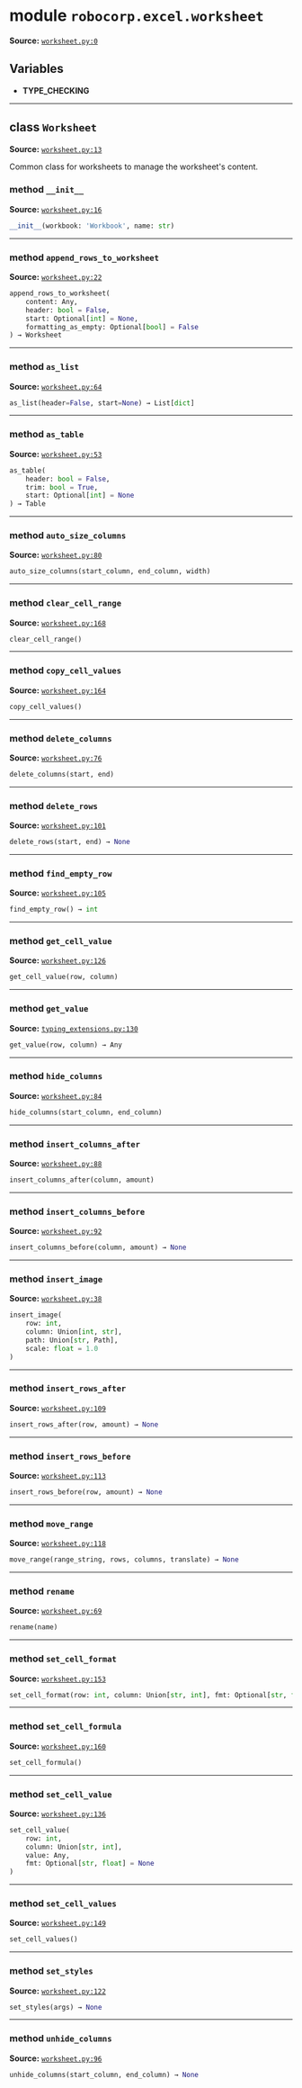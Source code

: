 <!-- markdownlint-disable -->

# module `robocorp.excel.worksheet`

**Source:** [`worksheet.py:0`](https://github.com/robocorp/robocorp/tree/master/excel/src/robocorp/excel/worksheet.py#L0)

## Variables

- **TYPE_CHECKING**

______________________________________________________________________

## class `Worksheet`

**Source:** [`worksheet.py:13`](https://github.com/robocorp/robocorp/tree/master/excel/src/robocorp/excel/worksheet.py#L13)

Common class for worksheets to manage the worksheet's content.

### method `__init__`

**Source:** [`worksheet.py:16`](https://github.com/robocorp/robocorp/tree/master/excel/src/robocorp/excel/worksheet.py#L16)

```python
__init__(workbook: 'Workbook', name: str)
```

______________________________________________________________________

### method `append_rows_to_worksheet`

**Source:** [`worksheet.py:22`](https://github.com/robocorp/robocorp/tree/master/excel/src/robocorp/excel/worksheet.py#L22)

```python
append_rows_to_worksheet(
    content: Any,
    header: bool = False,
    start: Optional[int] = None,
    formatting_as_empty: Optional[bool] = False
) → Worksheet
```

______________________________________________________________________

### method `as_list`

**Source:** [`worksheet.py:64`](https://github.com/robocorp/robocorp/tree/master/excel/src/robocorp/excel/worksheet.py#L64)

```python
as_list(header=False, start=None) → List[dict]
```

______________________________________________________________________

### method `as_table`

**Source:** [`worksheet.py:53`](https://github.com/robocorp/robocorp/tree/master/excel/src/robocorp/excel/worksheet.py#L53)

```python
as_table(
    header: bool = False,
    trim: bool = True,
    start: Optional[int] = None
) → Table
```

______________________________________________________________________

### method `auto_size_columns`

**Source:** [`worksheet.py:80`](https://github.com/robocorp/robocorp/tree/master/excel/src/robocorp/excel/worksheet.py#L80)

```python
auto_size_columns(start_column, end_column, width)
```

______________________________________________________________________

### method `clear_cell_range`

**Source:** [`worksheet.py:168`](https://github.com/robocorp/robocorp/tree/master/excel/src/robocorp/excel/worksheet.py#L168)

```python
clear_cell_range()
```

______________________________________________________________________

### method `copy_cell_values`

**Source:** [`worksheet.py:164`](https://github.com/robocorp/robocorp/tree/master/excel/src/robocorp/excel/worksheet.py#L164)

```python
copy_cell_values()
```

______________________________________________________________________

### method `delete_columns`

**Source:** [`worksheet.py:76`](https://github.com/robocorp/robocorp/tree/master/excel/src/robocorp/excel/worksheet.py#L76)

```python
delete_columns(start, end)
```

______________________________________________________________________

### method `delete_rows`

**Source:** [`worksheet.py:101`](https://github.com/robocorp/robocorp/tree/master/excel/src/robocorp/excel/worksheet.py#L101)

```python
delete_rows(start, end) → None
```

______________________________________________________________________

### method `find_empty_row`

**Source:** [`worksheet.py:105`](https://github.com/robocorp/robocorp/tree/master/excel/src/robocorp/excel/worksheet.py#L105)

```python
find_empty_row() → int
```

______________________________________________________________________

### method `get_cell_value`

**Source:** [`worksheet.py:126`](https://github.com/robocorp/robocorp/tree/master/excel/src/robocorp/excel/worksheet.py#L126)

```python
get_cell_value(row, column)
```

______________________________________________________________________

### method `get_value`

**Source:** [`typing_extensions.py:130`](https://github.com/robocorp/robocorp/tree/master/excel/.venv/lib/python3.10/site-packages/typing_extensions.py#L130)

```python
get_value(row, column) → Any
```

______________________________________________________________________

### method `hide_columns`

**Source:** [`worksheet.py:84`](https://github.com/robocorp/robocorp/tree/master/excel/src/robocorp/excel/worksheet.py#L84)

```python
hide_columns(start_column, end_column)
```

______________________________________________________________________

### method `insert_columns_after`

**Source:** [`worksheet.py:88`](https://github.com/robocorp/robocorp/tree/master/excel/src/robocorp/excel/worksheet.py#L88)

```python
insert_columns_after(column, amount)
```

______________________________________________________________________

### method `insert_columns_before`

**Source:** [`worksheet.py:92`](https://github.com/robocorp/robocorp/tree/master/excel/src/robocorp/excel/worksheet.py#L92)

```python
insert_columns_before(column, amount) → None
```

______________________________________________________________________

### method `insert_image`

**Source:** [`worksheet.py:38`](https://github.com/robocorp/robocorp/tree/master/excel/src/robocorp/excel/worksheet.py#L38)

```python
insert_image(
    row: int,
    column: Union[int, str],
    path: Union[str, Path],
    scale: float = 1.0
)
```

______________________________________________________________________

### method `insert_rows_after`

**Source:** [`worksheet.py:109`](https://github.com/robocorp/robocorp/tree/master/excel/src/robocorp/excel/worksheet.py#L109)

```python
insert_rows_after(row, amount) → None
```

______________________________________________________________________

### method `insert_rows_before`

**Source:** [`worksheet.py:113`](https://github.com/robocorp/robocorp/tree/master/excel/src/robocorp/excel/worksheet.py#L113)

```python
insert_rows_before(row, amount) → None
```

______________________________________________________________________

### method `move_range`

**Source:** [`worksheet.py:118`](https://github.com/robocorp/robocorp/tree/master/excel/src/robocorp/excel/worksheet.py#L118)

```python
move_range(range_string, rows, columns, translate) → None
```

______________________________________________________________________

### method `rename`

**Source:** [`worksheet.py:69`](https://github.com/robocorp/robocorp/tree/master/excel/src/robocorp/excel/worksheet.py#L69)

```python
rename(name)
```

______________________________________________________________________

### method `set_cell_format`

**Source:** [`worksheet.py:153`](https://github.com/robocorp/robocorp/tree/master/excel/src/robocorp/excel/worksheet.py#L153)

```python
set_cell_format(row: int, column: Union[str, int], fmt: Optional[str, float])
```

______________________________________________________________________

### method `set_cell_formula`

**Source:** [`worksheet.py:160`](https://github.com/robocorp/robocorp/tree/master/excel/src/robocorp/excel/worksheet.py#L160)

```python
set_cell_formula()
```

______________________________________________________________________

### method `set_cell_value`

**Source:** [`worksheet.py:136`](https://github.com/robocorp/robocorp/tree/master/excel/src/robocorp/excel/worksheet.py#L136)

```python
set_cell_value(
    row: int,
    column: Union[str, int],
    value: Any,
    fmt: Optional[str, float] = None
)
```

______________________________________________________________________

### method `set_cell_values`

**Source:** [`worksheet.py:149`](https://github.com/robocorp/robocorp/tree/master/excel/src/robocorp/excel/worksheet.py#L149)

```python
set_cell_values()
```

______________________________________________________________________

### method `set_styles`

**Source:** [`worksheet.py:122`](https://github.com/robocorp/robocorp/tree/master/excel/src/robocorp/excel/worksheet.py#L122)

```python
set_styles(args) → None
```

______________________________________________________________________

### method `unhide_columns`

**Source:** [`worksheet.py:96`](https://github.com/robocorp/robocorp/tree/master/excel/src/robocorp/excel/worksheet.py#L96)

```python
unhide_columns(start_column, end_column) → None
```
